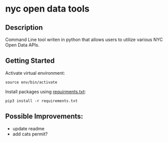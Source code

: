 # nyc open data tools

## Description
Command Line tool writen in python that allows users to utilize various NYC Open Data APIs.

## Getting Started
Activate virtual environment: 
```
source env/bin/activate
```
Install packages using [requirments.txt](nycOpenDataTools/requirements.txt): 

```
pip3 install -r requirements.txt
```


## Possible Improvements:
- update readme
- add cats permit?